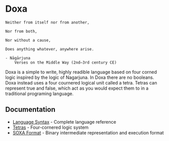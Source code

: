 # Doxa

```
Neither from itself nor from another,

Nor from both,

Nor without a cause,

Does anything whatever, anywhere arise.

- Nāgārjuna
    Verses on the Middle Way (2nd–3rd century CE)
```

Doxa is a simple to write, highly readible language based on four corned logic inspired by the logic of Nagarjuna. In Doxa there are no booleans. Doxa instead uses a four cournered logical unit called a tetra. Tetras can represent true and false, which act as you would expect them to in a traditional programing language.

## Documentation

- [Language Syntax](syntax.md) - Complete language reference
- [Tetras](tetras.md) - Four-cornered logic system
- [SOXA Format](soxa.md) - Binary intermediate representation and execution format
